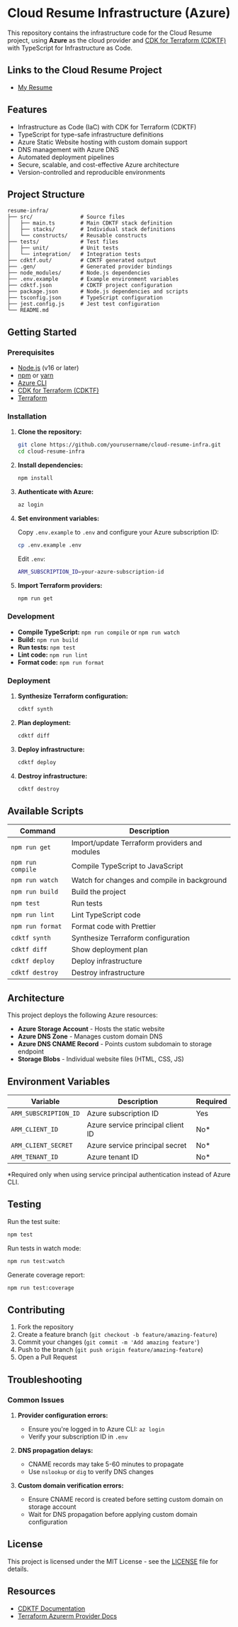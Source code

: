 # Cloud Resume Infrastructure (Azure)

This repository contains the infrastructure code for the Cloud Resume project, using **Azure** as the cloud provider and [CDK for Terraform (CDKTF)](https://developer.hashicorp.com/terraform/cdktf) with TypeScript for Infrastructure as Code.

## Links to the Cloud Resume Project

- [My Resume](https://res.aburke.tech)

## Features

- Infrastructure as Code (IaC) with CDK for Terraform (CDKTF)
- TypeScript for type-safe infrastructure definitions
- Azure Static Website hosting with custom domain support
- DNS management with Azure DNS
- Automated deployment pipelines
- Secure, scalable, and cost-effective Azure architecture
- Version-controlled and reproducible environments

## Project Structure

```
resume-infra/
├── src/               # Source files
│   ├── main.ts        # Main CDKTF stack definition
│   ├── stacks/        # Individual stack definitions
│   └── constructs/    # Reusable constructs
├── tests/             # Test files
│   ├── unit/          # Unit tests
│   └── integration/   # Integration tests
├── cdktf.out/         # CDKTF generated output
├── .gen/              # Generated provider bindings
├── node_modules/      # Node.js dependencies
├── .env.example       # Example environment variables
├── cdktf.json         # CDKTF project configuration
├── package.json       # Node.js dependencies and scripts
├── tsconfig.json      # TypeScript configuration
├── jest.config.js     # Jest test configuration
└── README.md
```

## Getting Started

### Prerequisites

- [Node.js](https://nodejs.org/) (v16 or later)
- [npm](https://www.npmjs.com/) or [yarn](https://yarnpkg.com/)
- [Azure CLI](https://docs.microsoft.com/en-us/cli/azure/install-azure-cli)
- [CDK for Terraform (CDKTF)](https://developer.hashicorp.com/terraform/cdktf)
- [Terraform](https://www.terraform.io/downloads.html)

### Installation

1. **Clone the repository:**

   ```bash
   git clone https://github.com/yourusername/cloud-resume-infra.git
   cd cloud-resume-infra
   ```

2. **Install dependencies:**

   ```bash
   npm install
   ```

3. **Authenticate with Azure:**

   ```bash
   az login
   ```

4. **Set environment variables:**

   Copy `.env.example` to `.env` and configure your Azure subscription ID:

   ```bash
   cp .env.example .env
   ```

   Edit `.env`:

   ```bash
   ARM_SUBSCRIPTION_ID=your-azure-subscription-id
   ```

5. **Import Terraform providers:**

   ```bash
   npm run get
   ```

### Development

- **Compile TypeScript:** `npm run compile` or `npm run watch`
- **Build:** `npm run build`
- **Run tests:** `npm test`
- **Lint code:** `npm run lint`
- **Format code:** `npm run format`

### Deployment

1. **Synthesize Terraform configuration:**

   ```bash
   cdktf synth
   ```

2. **Plan deployment:**

   ```bash
   cdktf diff
   ```

3. **Deploy infrastructure:**

   ```bash
   cdktf deploy
   ```

4. **Destroy infrastructure:**

   ```bash
   cdktf destroy
   ```

## Available Scripts

| Command           | Description                                   |
| ----------------- | --------------------------------------------- |
| `npm run get`     | Import/update Terraform providers and modules |
| `npm run compile` | Compile TypeScript to JavaScript              |
| `npm run watch`   | Watch for changes and compile in background   |
| `npm run build`   | Build the project                             |
| `npm test`        | Run tests                                     |
| `npm run lint`    | Lint TypeScript code                          |
| `npm run format`  | Format code with Prettier                     |
| `cdktf synth`     | Synthesize Terraform configuration            |
| `cdktf diff`      | Show deployment plan                          |
| `cdktf deploy`    | Deploy infrastructure                         |
| `cdktf destroy`   | Destroy infrastructure                        |

## Architecture

This project deploys the following Azure resources:

- **Azure Storage Account** - Hosts the static website
- **Azure DNS Zone** - Manages custom domain DNS
- **Azure DNS CNAME Record** - Points custom subdomain to storage endpoint
- **Storage Blobs** - Individual website files (HTML, CSS, JS)

## Environment Variables

| Variable              | Description                       | Required |
| --------------------- | --------------------------------- | -------- |
| `ARM_SUBSCRIPTION_ID` | Azure subscription ID             | Yes      |
| `ARM_CLIENT_ID`       | Azure service principal client ID | No\*     |
| `ARM_CLIENT_SECRET`   | Azure service principal secret    | No\*     |
| `ARM_TENANT_ID`       | Azure tenant ID                   | No\*     |

\*Required only when using service principal authentication instead of Azure CLI.

## Testing

Run the test suite:

```bash
npm test
```

Run tests in watch mode:

```bash
npm run test:watch
```

Generate coverage report:

```bash
npm run test:coverage
```

## Contributing

1. Fork the repository
2. Create a feature branch (`git checkout -b feature/amazing-feature`)
3. Commit your changes (`git commit -m 'Add amazing feature'`)
4. Push to the branch (`git push origin feature/amazing-feature`)
5. Open a Pull Request

## Troubleshooting

### Common Issues

1. **Provider configuration errors:**

   - Ensure you're logged in to Azure CLI: `az login`
   - Verify your subscription ID in `.env`

2. **DNS propagation delays:**

   - CNAME records may take 5-60 minutes to propagate
   - Use `nslookup` or `dig` to verify DNS changes

3. **Custom domain verification errors:**
   - Ensure CNAME record is created before setting custom domain on storage account
   - Wait for DNS propagation before applying custom domain configuration

## License

This project is licensed under the MIT License - see the [LICENSE](LICENSE) file for details.

## Resources

- [CDKTF Documentation](https://developer.hashicorp.com/terraform/cdktf)
- [Terraform Azurerm Provider Docs](https://registry.terraform.io/providers/hashicorp/azurerm/latest/docs)
